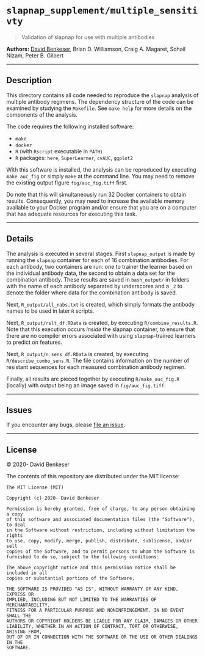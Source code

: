 
# `slapnap_supplement/multiple_sensitivty`

> Validation of slapnap for use with multiple antibodies

**Authors:** [David Benkeser](https://www.github.com/benkeser/), Brian
D. Williamson, Craig A. Magaret, Sohail Nizam, Peter B. Gilbert

-----

## Description

This directory contains all code needed to reproduce the `slapnap` analysis of multiple antibody regimens. The dependency structure of the code can be examined by studying the `Makefile`. See `make help` for more details on the components of the analysis.

The code requires the following installed software:
* `make`
* `docker`
* `R` (with `Rscript` executable in `PATH`)
* `R` packages: `here`, `SuperLearner`, `cvAUC`, `ggplot2`

With this software is installed, the analysis can be reproduced by executing `make auc_fig` or simply `make` at the command line. You may need to remove the existing output figure `fig/auc_fig.tiff` first. 

Do note that this will simultaneously run 32 Docker containers to obtain results. Consequently, you may need to increase the available memory available to your Docker program and/or ensure that you are on a computer that has adequate resources for executing this task.

-----

## Details

The analysis is executed in several stages. First `slapnap_output` is made by running the `slapnap` container for each of 16 combination antibodies. For each antibody, two containers are run: one to trainer the learner based on the individual antibody data, the second to obtain a data set for the combination antibody. These results are saved in `bash_output/` in folders with the name of each antibody separated by underscores and a `_2` to denote the folder where data for the combination antibody is saved. 

Next, `R_output/all_nabs.txt` is created, which simply formats the antibody names to be used in later `R` scripts. 

Next, `R_output/rslt_df.RData` is created, by executing `R/combine_results.R`. Note that this execution occurs *inside* the slapnap container, to ensure that there are no compiler errors associated with using `slapnap`-trained learners to predict on features. 

Next, `R_output/n_sens_df.RData` is created, by executing `R/describe_combo_sens.R`. The file contains information on the number of resistant sequences for each measured combination antibody regimen. 

Finally, all results are pieced together by executing `R/make_auc_fig.R` (locally) with output being an image saved in `fig/auc_fig.tiff`.

-----

## Issues

If you encounter any bugs, please [file an issue](https://github.com/benkeser/slapnap_supplement/issues).

-----

## License

© 2020- David Benkeser

The contents of this repository are distributed under the MIT license:

    The MIT License (MIT)
    
    Copyright (c) 2020- David Benkeser
    
    Permission is hereby granted, free of charge, to any person obtaining a copy
    of this software and associated documentation files (the "Software"), to deal
    in the Software without restriction, including without limitation the rights
    to use, copy, modify, merge, publish, distribute, sublicense, and/or sell
    copies of the Software, and to permit persons to whom the Software is
    furnished to do so, subject to the following conditions:
    
    The above copyright notice and this permission notice shall be included in all
    copies or substantial portions of the Software.
    
    THE SOFTWARE IS PROVIDED "AS IS", WITHOUT WARRANTY OF ANY KIND, EXPRESS OR
    IMPLIED, INCLUDING BUT NOT LIMITED TO THE WARRANTIES OF MERCHANTABILITY,
    FITNESS FOR A PARTICULAR PURPOSE AND NONINFRINGEMENT. IN NO EVENT SHALL THE
    AUTHORS OR COPYRIGHT HOLDERS BE LIABLE FOR ANY CLAIM, DAMAGES OR OTHER
    LIABILITY, WHETHER IN AN ACTION OF CONTRACT, TORT OR OTHERWISE, ARISING FROM,
    OUT OF OR IN CONNECTION WITH THE SOFTWARE OR THE USE OR OTHER DEALINGS IN THE
    SOFTWARE.
